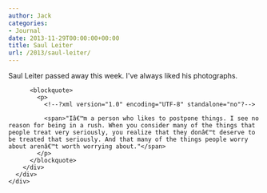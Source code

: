 ```yaml
---
author: Jack
categories:
- Journal
date: 2013-11-29T00:00:00+00:00
title: Saul Leiter
url: /2013/saul-leiter/
---
```


<div>
  <div>
    <div>
      <div>
        <div>
          <p>
            Saul Leiter passed away this week. I've always liked his photographs. 
          </p>
          
          <blockquote>
            <p>
              <!--?xml version="1.0" encoding="UTF-8" standalone="no"?-->
              
              <span>"Iâ€™m a person who likes to postpone things. I see no reason for being in a rush. When you consider many of the things that people treat very seriously, you realize that they donâ€™t deserve to be treated that seriously. And that many of the things people worry about arenâ€™t worth worrying about."</span>
            </p>
          </blockquote>
        </div>
      </div>
    </div>
  </div>
</div>